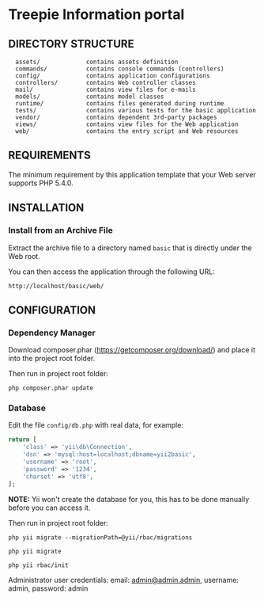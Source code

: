 Treepie Information portal
================================

DIRECTORY STRUCTURE
-------------------

      assets/             contains assets definition
      commands/           contains console commands (controllers)
      config/             contains application configurations
      controllers/        contains Web controller classes
      mail/               contains view files for e-mails
      models/             contains model classes
      runtime/            contains files generated during runtime
      tests/              contains various tests for the basic application
      vendor/             contains dependent 3rd-party packages
      views/              contains view files for the Web application
      web/                contains the entry script and Web resources



REQUIREMENTS
------------

The minimum requirement by this application template that your Web server supports PHP 5.4.0.


INSTALLATION
------------

### Install from an Archive File

Extract the archive file to a directory named `basic` that is directly under the Web root.

You can then access the application through the following URL:

~~~
http://localhost/basic/web/
~~~


CONFIGURATION
-------------

### Dependency Manager

Download composer.phar (https://getcomposer.org/download/) and place it into the project root folder.

Then run in project root folder:

~~~
php composer.phar update
~~~

### Database

Edit the file `config/db.php` with real data, for example:

```php
return [
    'class' => 'yii\db\Connection',
    'dsn' => 'mysql:host=localhost;dbname=yii2basic',
    'username' => 'root',
    'password' => '1234',
    'charset' => 'utf8',
];
```

**NOTE:** Yii won't create the database for you, this has to be done manually before you can access it.

Then run in project root folder:

~~~
php yii migrate --migrationPath=@yii/rbac/migrations

php yii migrate

php yii rbac/init
~~~

Administrator user credentials: email: admin@admin.admin, username: admin, password: admin
